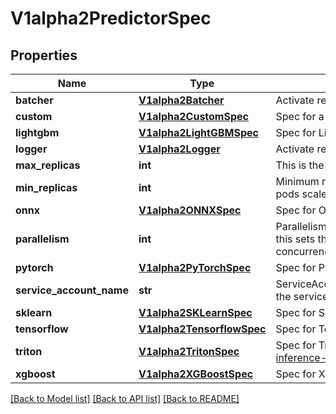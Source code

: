 # V1alpha2PredictorSpec

## Properties
Name | Type | Description | Notes
------------ | ------------- | ------------- | -------------
**batcher** | [**V1alpha2Batcher**](V1alpha2Batcher.md) | Activate request batching | [optional] 
**custom** | [**V1alpha2CustomSpec**](V1alpha2CustomSpec.md) | Spec for a custom predictor | [optional] 
**lightgbm** | [**V1alpha2LightGBMSpec**](V1alpha2LightGBMSpec.md) | Spec for LightGBM predictor | [optional] 
**logger** | [**V1alpha2Logger**](V1alpha2Logger.md) | Activate request/response logging | [optional] 
**max_replicas** | **int** | This is the up bound for autoscaler to scale to | [optional] 
**min_replicas** | **int** | Minimum number of replicas which defaults to 1, when minReplicas &#x3D; 0 pods scale down to 0 in case of no traffic | [optional] 
**onnx** | [**V1alpha2ONNXSpec**](V1alpha2ONNXSpec.md) | Spec for ONNX runtime (https://github.com/microsoft/onnxruntime) | [optional] 
**parallelism** | **int** | Parallelism specifies how many requests can be processed concurrently, this sets the hard limit of the container concurrency(https://knative.dev/docs/serving/autoscaling/concurrency). | [optional] 
**pytorch** | [**V1alpha2PyTorchSpec**](V1alpha2PyTorchSpec.md) | Spec for PyTorch predictor | [optional] 
**service_account_name** | **str** | ServiceAccountName is the name of the ServiceAccount to use to run the service | [optional] 
**sklearn** | [**V1alpha2SKLearnSpec**](V1alpha2SKLearnSpec.md) | Spec for SKLearn predictor | [optional] 
**tensorflow** | [**V1alpha2TensorflowSpec**](V1alpha2TensorflowSpec.md) | Spec for Tensorflow Serving (https://github.com/tensorflow/serving) | [optional] 
**triton** | [**V1alpha2TritonSpec**](V1alpha2TritonSpec.md) | Spec for Triton Inference Server (https://github.com/NVIDIA/triton-inference-server) | [optional] 
**xgboost** | [**V1alpha2XGBoostSpec**](V1alpha2XGBoostSpec.md) | Spec for XGBoost predictor | [optional] 

[[Back to Model list]](../README.md#documentation-for-models) [[Back to API list]](../README.md#documentation-for-api-endpoints) [[Back to README]](../README.md)


